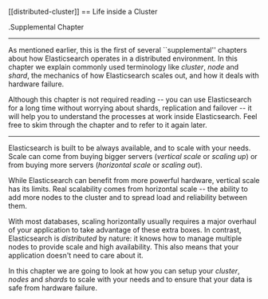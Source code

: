 [[distributed-cluster]]
== Life inside a Cluster

.Supplemental Chapter
****

As mentioned earlier, this is the first of several ``supplemental'' chapters
about how Elasticsearch operates in a distributed environment.  In this
chapter we explain commonly used terminology like _cluster_, _node_ and
_shard_, the mechanics of how Elasticsearch scales out, and how it deals with
hardware failure.

Although this chapter is not required reading -- you can use Elasticsearch for
a long time without worrying about shards, replication and failover -- it will
help you to understand the processes at work inside Elasticsearch. Feel free
to skim through the chapter and to refer to it again later.

****

Elasticsearch is built to be always available, and to scale with your needs.
Scale can come from buying bigger servers (_vertical scale_ or _scaling up_)
or from buying more servers (_horizontal scale_ or _scaling out_).

While Elasticsearch can benefit from more powerful hardware, vertical scale
has its limits. Real scalability comes from horizontal scale -- the ability to
add more nodes to the cluster and to spread load and reliability between them.

With most databases, scaling horizontally usually requires a major overhaul of
your application to take advantage of these extra boxes. In contrast,
Elasticsearch is _distributed_ by nature: it knows how to manage multiple
nodes to provide scale and high availability.  This also means that your
application doesn't need to care about it.

In this chapter we are going to look at how you can setup your _cluster_,
_nodes_ and _shards_ to scale with your needs and to ensure that your data is
safe from hardware failure.
